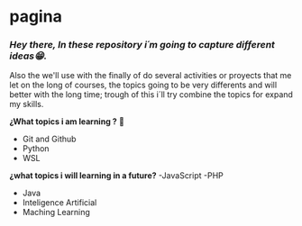 # pagina
### *Hey there, In these repository i´m going to capture different ideas😁.*

Also the we'll use with the finally of do several activities or proyects that me let on the long of courses, the topics going to be very differents and will better with the long time; trough of this i´ll try combine the topics for expand my skills.


**¿What topics i am learning ?** 🤯
- Git and Github
- Python 
- WSL

**¿what topics i will learning in a future?**
-JavaScript
-PHP
- Java
- Inteligence Artificial
- Maching Learning
